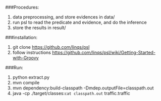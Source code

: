 ###Procedures:  
1. data preprocessing, and store evidences in data/  
2. run psl to read the predicate and evidence, and do the inference  
3. store the results in result/

###installation:  
1. git clone https://github.com/linqs/psl  
2. follow instructions https://github.com/linqs/psl/wiki/Getting-Started-with-Groovy  

###Run:  
1. python extract.py
2. mvn compile  
3. mvn dependency:build-classpath -Dmdep.outputFile=classpath.out   
4. java -cp ./target/classes:`cat classpath.out` traffic.traffic
